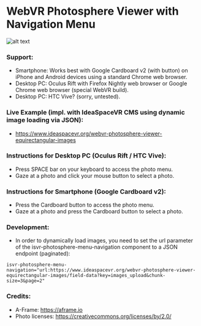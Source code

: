 # WebVR Photosphere Viewer with Navigation Menu

![alt text](https://raw.githubusercontent.com/IdeaSpaceVR/aframe-360-degree-photosphere/master/images/aframe-360-degree-photosphere-viewer.png "aframe-360-degree-photosphere")

### Support:

- Smartphone: Works best with Google Cardboard v2 (with button) on iPhone and Android devices using a standard Chrome web browser.
- Desktop PC: Oculus Rift with Firefox Nightly web browser or Google Chrome web browser (special WebVR build).
- Desktop PC: HTC Vive? (sorry, untested).

### Live Example (impl. with IdeaSpaceVR CMS using dynamic image loading via JSON):

- https://www.ideaspacevr.org/webvr-photosphere-viewer-equirectangular-images 

### Instructions for Desktop PC (Oculus Rift / HTC Vive):

- Press SPACE bar on your keyboard to access the photo menu.
- Gaze at a photo and click your mouse button to select a photo.

### Instructions for Smartphone (Google Cardboard v2):

- Press the Cardboard button to access the photo menu.
- Gaze at a photo and press the Cardboard button to select a photo.

### Development:

- In order to dynamically load images, you need to set the url parameter of the isvr-photosphere-menu-navigation component to a JSON endpoint (paginated):

`isvr-photosphere-menu-navigation="url:https://www.ideaspacevr.org/webvr-photosphere-viewer-equirectangular-images/field-data?key=images_upload&chunk-size=3&page=2"`

### Credits:

- A-Frame: https://aframe.io
- Photo licenses: https://creativecommons.org/licenses/by/2.0/

